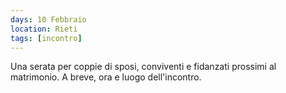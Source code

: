 ```yaml
---
days: 10 Febbraio
location: Rieti
tags: [incontro]
---
```


Una serata per coppie di sposi, conviventi e fidanzati prossimi al matrimonio. A breve, ora e luogo dell'incontro.
